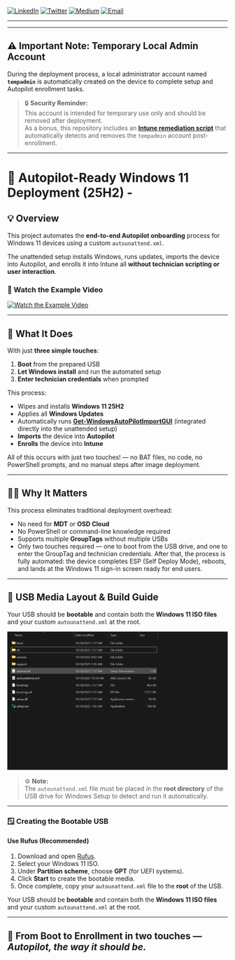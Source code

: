 [![LinkedIn](https://img.shields.io/badge/LinkedIn-0A66C2?style=for-the-badge&logo=linkedin&logoColor=white)](https://www.linkedin.com/in/markorr321/)
[![Twitter](https://img.shields.io/badge/Twitter-1DA1F2?style=for-the-badge&logo=twitter&logoColor=white)](https://x.com/MarkHunterOrr)
[![Medium](https://img.shields.io/badge/Medium-000000?style=for-the-badge&logo=medium&logoColor=white)](https://medium.com/@markhunterorr)
[![Email](https://img.shields.io/badge/Email-D14836?style=for-the-badge&logo=gmail&logoColor=white)](mailto:markorr321@gmail.com)

---

---

## ⚠️ Important Note: Temporary Local Admin Account

During the deployment process, a local administrator account named **`tempadmin`** is automatically created on the device to complete setup and Autopilot enrollment tasks.

> 🔒 **Security Reminder:**  
> This account is intended for temporary use only and should be removed after deployment.  
> As a bonus, this repository includes an [**Intune remediation script**](https://github.com/markorr321/autounattend_and_autopilotinfoimportgui/tree/main/Intune%20Remediation) that automatically detects and removes the `tempadmin` account post-enrollment.

---


# 🧰 Autopilot-Ready Windows 11 Deployment (25H2) - 

## 💡 Overview
This project automates the **end-to-end Autopilot onboarding** process for Windows 11 devices using a custom `autounattend.xml`.

The unattended setup installs Windows, runs updates, imports the device into Autopilot, and enrolls it into Intune all **without technician scripting or user interaction**.

### 🎥 Watch the Example Video
[![Watch the Example Video](https://img.youtube.com/vi/90yOurzSGT4/0.jpg)](https://youtu.be/90yOurzSGT4?si=8eL8daCTa03LAy8T)

---

## 🚀 What It Does

With just **three simple touches**:

1. **Boot** from the prepared USB  
2. **Let Windows install** and run the automated setup  
3. **Enter technician credentials** when prompted  

This process:

- Wipes and installs **Windows 11 25H2**  
- Applies all **Windows Updates**  
- Automatically runs **[Get-WindowsAutoPilotImportGUI](https://github.com/ugurkocde/AutoPilot_Import_GUI)** (integrated directly into the unattended setup)  
- **Imports** the device into **Autopilot**  
- **Enrolls** the device into **Intune**

All of this occurs with just two touches! — no BAT files, no code, no PowerShell prompts, and no manual steps after image deployment.

---

## 🧑‍💻 Why It Matters

This process eliminates traditional deployment overhead:

- No need for **MDT** or **OSD Cloud**  
- No PowerShell or command-line knowledge required  
- Supports multiple **GroupTags** without multiple USBs  
- Only two touches required — one to boot from the USB drive, and one to enter the GroupTag and technician credentials. After that, the process is fully automated: the device completes ESP (Self Deploy Mode), reboots, and lands at the Windows 11 sign-in screen ready for end users.

---

## 💾 USB Media Layout & Build Guide

Your USB should be **bootable** and contain both the **Windows 11 ISO files** and your custom `autounattend.xml` at the root.

![USB Structure](https://github.com/markorr321/autounattend_and_autopilotinfoimportgui/blob/main/images/USB%20Structure.png)

> ⚙️ **Note:**  
> The `autounattend.xml` file must be placed in the **root directory** of the USB drive for Windows Setup to detect and run it automatically.

---

### 🪟 Creating the Bootable USB

#### Use Rufus (Recommended)
1. Download and open [Rufus](https://rufus.ie).  
2. Select your Windows 11 ISO.  
3. Under **Partition scheme**, choose **GPT** (for UEFI systems).  
4. Click **Start** to create the bootable media.  
5. Once complete, copy your `autounattend.xml` file to the **root** of the USB.


Your USB should be **bootable** and contain both the **Windows 11 ISO files** and your custom `autounattend.xml` at the root.

---

## 🚀 From Boot to Enrollment in two touches — *Autopilot, the way it should be.*





